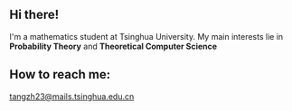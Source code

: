 ## Hi there!
I'm a mathematics student at Tsinghua University. My main interests lie in **Probability Theory** and **Theoretical Computer Science**

## How to reach me:
tangzh23@mails.tsinghua.edu.cn

<!--
**Tang-zihan/Tang-zihan** is a ✨ _special_ ✨ repository because its `README.md` (this file) appears on your GitHub profile.

Here are some ideas to get you started:

- 🔭 I’m currently working on ...
- 🌱 I’m currently learning ...
- 👯 I’m looking to collaborate on ...
- 🤔 I’m looking for help with ...
- 💬 Ask me about ...
- 📫 How to reach me: ...
- 😄 Pronouns: ...
- ⚡ Fun fact: ...
-->
